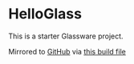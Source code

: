 # HelloGlass
This is a starter Glassware project.

Mirrored to [GitHub](https://github.com/jordanreger/HelloGlass) via [this build file](https://man.sr.ht/~jordanreger/sourcehut-to-github-mirror)